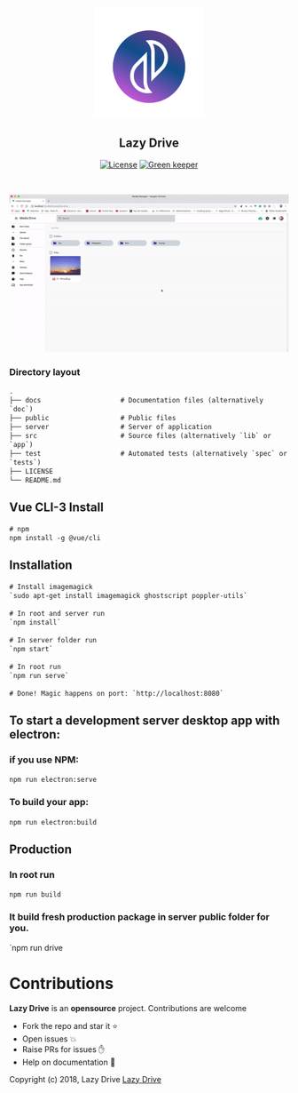 <p align="center">
  <img width="200" height="200" src="docs/images/logo.png">
</p>

<h2 align="center">Lazy Drive</h2>

<p align="center">
<a href="http://github.com/anu1601cs/media-manager"><img src="https://travis-ci.org/lazyDrive/drive.svg?branch=master" alt="License"></a>
    <a href="http://github.com/lazyDrive/drive"><img src="https://badges.greenkeeper.io/lazyDrive/drive.svg" alt="Green keeper"></a>
</p>

<br>

<p align="center">
  <img  src="docs/images/pre.gif">
</p>

### Directory layout

    .
    ├── docs                    # Documentation files (alternatively `doc`)
    ├── public                  # Public files
    ├── server                  # Server of application
    ├── src                     # Source files (alternatively `lib` or `app`)
    ├── test                    # Automated tests (alternatively `spec` or `tests`)
    ├── LICENSE
    └── README.md

## Vue CLI-3 Install

    # npm
    npm install -g @vue/cli

## Installation

    # Install imagemagick
    `sudo apt-get install imagemagick ghostscript poppler-utils`

    # In root and server run
    `npm install`

    # In server folder run
    `npm start`

    # In root run
    `npm run serve`

    # Done! Magic happens on port: `http://localhost:8080`

## To start a development server desktop app with electron:

### if you use NPM:

`npm run electron:serve`

### To build your app:

`npm run electron:build`

## Production

### In root run

`npm run build`

### It build fresh production package in server public folder for you.

`npm run drive

# Contributions

**Lazy Drive** is an **opensource** project. Contributions are welcome

- Fork the repo and star it :star:
- Open issues :boom:
- Raise PRs for issues :raised_hand:
- Help on documentation :page_facing_up:

Copyright (c) 2018, Lazy Drive [Lazy Drive](http://github.com/lazyDrive/)
